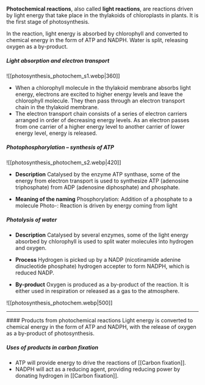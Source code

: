 **Photochemical reactions**, also called **light reactions**, are reactions driven by light energy that take place in the thylakoids of chloroplasts in plants. It is the first stage of photosynthesis.

In the reaction, light energy is absorbed by chlorophyll and converted to chemical energy in the form of ATP and NADPH. Water is split, releasing oxygen as a by-product.

##### Light absorption and electron transport
![[photosynthesis_photochem_s1.webp|360]]

- When a chlorophyll molecule in the thylakoid membrane absorbs light energy, electrons are excited to higher energy levels and leave the chlorophyll molecule. They then pass through an electron transport chain in the thylakoid membrane.
- The electron transport chain consists of a series of electron carriers arranged in order of decreasing energy levels. As an electron passes from one carrier of a higher energy level to another carrier of lower energy level, energy is released.

##### Photophosphorylation – synthesis of ATP
![[photosynthesis_photochem_s2.webp|420]]

- **Description**
  Catalysed by the enzyme ATP synthase, some of the energy from electron transport is used to synthesize ATP (adenosine triphosphate) from ADP (adenosine diphosphate) and phosphate.

- **Meaning of the naming**
  Phosphorylation: Addition of a phosphate to a molecule
  Photo-: Reaction is driven by energy coming from light

##### Photolysis of water
- **Description**
  Catalysed by several enzymes, some of the light energy absorbed by chlorophyll is used to split water molecules into hydrogen and oxygen.

- **Process**
  Hydrogen is picked up by a NADP (nicotinamide adenine dinucleotide phosphate) hydrogen accepter to form NADPH, which is reduced NADP.

- **By-product**
  Oxygen is produced as a by-product of the reaction. It is either used in respiration or released as a gas to the atmosphere.


![[photosynthesis_photochem.webp|500]]

<hr>
#### Products from photochemical reactions
Light energy is converted to chemical energy in the form of ATP and NADPH, with the release of oxygen as a by-product of photosynthesis.

##### Uses of products in carbon fixation
- ATP will provide energy to drive the reactions of [[Carbon fixation]].
- NADPH will act as a reducing agent, providing reducing power by donating hydrogen in [[Carbon fixation]].
